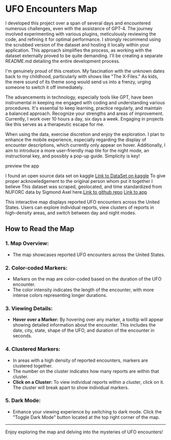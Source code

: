 # UFO Encounters Map

I developed this project over a span of several days and encountered numerous challenges, even with the assistance of GPT-4. The journey involved experimenting with various plugins, meticulously reviewing the code, and refining it for optimal performance. I strongly recommend using the scrubbed version of the dataset and hosting it locally within your application. This approach simplifies the process, as working with the dataset externally proved to be quite demanding. I'll be creating a separate README.md detailing the entire development process.

I'm genuinely proud of this creation. My fascination with the unknown dates back to my childhood, particularly with shows like "The X-Files." As kids, the mere sound of its theme song would send us into a frenzy, urging someone to switch it off immediately.

The advancements in technology, especially tools like GPT, have been instrumental in keeping me engaged with coding and understanding various procedures. It's essential to keep learning, practice regularly, and maintain a balanced approach. Recognize your strengths and areas of improvement. Currently, I work over 10 hours a day, six days a week. Engaging in projects like this serves as a therapeutic escape for me.

When using the data, exercise discretion and enjoy the exploration. I plan to enhance the mobile experience, especially regarding the display of encounter descriptions, which currently only appear on hover. Additionally, I aim to introduce a more user-friendly map tile for the night mode, an instructional key, and possibly a pop-up guide. Simplicity is key!

preview the app  

I found an open source data set on kaggle [Link to DataSet on kaggle](https://www.kaggle.com/datasets/NUFORC/ufo-sightings)
To give proper acknowledgement to the original person whom put it together I believe 
This dataset was scraped, geolocated, and time standardized from NUFORC data by Sigmond Axel here.[Link to github repo](https://github.com/planetsig/ufo-reports)
[Link to app](https://uapmap.netlify.app/)

This interactive map displays reported UFO encounters across the United States. Users can explore individual reports, view clusters of reports in high-density areas, and switch between day and night modes.

## How to Read the Map

### 1. **Map Overview:**
- The map showcases reported UFO encounters across the United States.

### 2. **Color-coded Markers:**
- Markers on the map are color-coded based on the duration of the UFO encounter.
- The color intensity indicates the length of the encounter, with more intense colors representing longer durations.

### 3. **Viewing Details:**
- **Hover over a Marker:** By hovering over any marker, a tooltip will appear showing detailed information about the encounter. This includes the date, city, state, shape of the UFO, and duration of the encounter in seconds.

### 4. **Clustered Markers:**
- In areas with a high density of reported encounters, markers are clustered together.
- The number on the cluster indicates how many reports are within that cluster.
- **Click on a Cluster:** To view individual reports within a cluster, click on it. The cluster will break apart to show individual markers.

### 5. **Dark Mode:**
- Enhance your viewing experience by switching to dark mode. Click the "Toggle Dark Mode" button located at the top right corner of the map.

---

Enjoy exploring the map and delving into the mysteries of UFO encounters!
